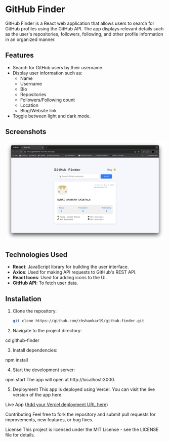 # GitHub Finder

GitHub Finder is a React web application that allows users to search for GitHub profiles using the GitHub API. The app displays relevant details such as the user's repositories, followers, following, and other profile information in an organized manner.

## Features

- Search for GitHub users by their username.
- Display user information such as:
  - Name
  - Username
  - Bio
  - Repositories
  - Followers/Following count
  - Location
  - Blog/Website link
- Toggle between light and dark mode.

## Screenshots

![Screenshot](./gitfinder.png)

## Technologies Used

- **React**: JavaScript library for building the user interface.
- **Axios**: Used for making API requests to GitHub's REST API.
- **React Icons**: Used for adding icons to the UI.
- **GitHub API**: To fetch user data.

## Installation

1. Clone the repository:

   ```bash
   git clone https://github.com/chshankar19/github-finder.git
2. Navigate to the project directory:

cd github-finder

3. Install dependencies:

npm install

4. Start the development server:


npm start
The app will open at http://localhost:3000.

5. Deployment
This app is deployed using Vercel. You can visit the live version of the app here:

Live App ([Add your Vercel deployment URL here](https://githubfinder-one-zeta.vercel.app/))

Contributing
Feel free to fork the repository and submit pull requests for improvements, new features, or bug fixes.

License
This project is licensed under the MIT License - see the LICENSE file for details.

